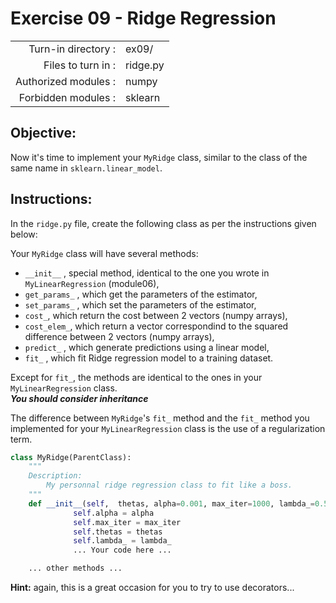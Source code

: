 # Exercise 09 - Ridge Regression

|                         |                    |
| -----------------------:| ------------------ |
|   Turn-in directory :   |  ex09/             |
|   Files to turn in :    |  ridge.py          |
|   Authorized modules :  |  numpy             |
|   Forbidden modules :   |  sklearn           |  


## Objective:
Now it's time to implement your `MyRidge` class, similar to the class of the same name in `sklearn.linear_model`.

## Instructions:
In the `ridge.py` file, create the following class as per the instructions given below:

Your `MyRidge` class will have several methods:
* `__init__` , special method, identical to the one you wrote in `MyLinearRegression` (module06),
* `get_params_` , which get the parameters of the estimator, 
* `set_params_` , which set the parameters of the estimator,
* `cost_`, which return the cost between 2 vectors (numpy arrays),
* `cost_elem_`, which return a vector correspondind to the squared difference between 2 vectors (numpy arrays),
* `predict_` , which generate predictions using a linear model,
* `fit_` , which fit Ridge regression model to a training dataset.

Except for `fit_`, the methods are identical to the ones in your `MyLinearRegression` class.  
***You should consider inheritance***

The difference between `MyRidge`'s `fit_` method and the `fit_` method you implemented for your `MyLinearRegression` class is the use of a regularization term.

``` python
class MyRidge(ParentClass):
	"""
	Description:
		My personnal ridge regression class to fit like a boss.
	"""
	def __init__(self,  thetas, alpha=0.001, max_iter=1000, lambda_=0.5):
              self.alpha = alpha
              self.max_iter = max_iter
              self.thetas = thetas
			  self.lambda_ = lambda_
              ... Your code here ...

	... other methods ...
```
**Hint:** again, this is a great occasion for you to try to use decorators...